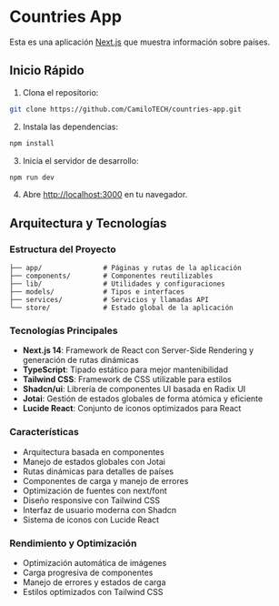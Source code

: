 # Countries App

Esta es una aplicación [Next.js](https://nextjs.org) que muestra información sobre países.

## Inicio Rápido

1. Clona el repositorio:
```bash
git clone https://github.com/CamiloTECH/countries-app.git
```

2. Instala las dependencias:
```bash
npm install
```

3. Inicia el servidor de desarrollo:
```bash
npm run dev
```

4. Abre [http://localhost:3000](http://localhost:3000) en tu navegador.

## Arquitectura y Tecnologías

### Estructura del Proyecto
```
├── app/               # Páginas y rutas de la aplicación
├── components/        # Componentes reutilizables
├── lib/               # Utilidades y configuraciones
├── models/            # Tipos e interfaces
├── services/          # Servicios y llamadas API
└── store/             # Estado global de la aplicación
```

### Tecnologías Principales

- **Next.js 14**: Framework de React con Server-Side Rendering y generación de rutas dinámicas
- **TypeScript**: Tipado estático para mejor mantenibilidad
- **Tailwind CSS**: Framework de CSS utilizable para estilos
- **Shadcn/ui**: Librería de componentes UI basada en Radix UI
- **Jotai**: Gestión de estados globales de forma atómica y eficiente
- **Lucide React**: Conjunto de iconos optimizados para React

### Características

- Arquitectura basada en componentes
- Manejo de estados globales con Jotai
- Rutas dinámicas para detalles de países
- Componentes de carga y manejo de errores
- Optimización de fuentes con next/font
- Diseño responsive con Tailwind CSS
- Interfaz de usuario moderna con Shadcn
- Sistema de iconos con Lucide React

### Rendimiento y Optimización

- Optimización automática de imágenes
- Carga progresiva de componentes
- Manejo de errores y estados de carga
- Estilos optimizados con Tailwind CSS